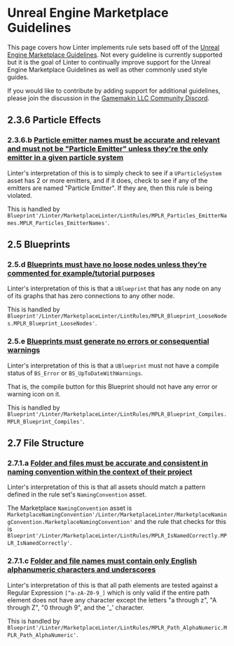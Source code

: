 # Unreal Engine Marketplace Guidelines

This page covers how Linter implements rule sets based off of the [Unreal Engine Marketplace Guidelines](https://www.unrealengine.com/marketplace-guidelines). Not every guideline is currently supported but it is the goal of Linter to continually improve support for the Unreal Engine Marketplace Guidelines as well as other commonly used style guides.

If you would like to contribute by adding support for additional guidelines, please join the discussion in the [Gamemakin LLC Community Discord](http://discord.gamemak.in).

## 2.3.6 Particle Effects

### 2.3.6.b [Particle emitter names must be accurate and relevant and must not be "Particle Emitter" unless they're the only emitter in a given particle system](https://www.unrealengine.com/en-US/marketplace-guidelines#236b)

Linter's interpretation of this is to simply check to see if a `UParticleSystem` asset has 2 or more emitters, and if it does, check to see if any of the emitters are named "Particle Emitter". If they are, then this rule is being violated.

This is handled by `Blueprint'/Linter/MarketplaceLinter/LintRules/MPLR_Particles_EmitterNames.MPLR_Particles_EmitterNames'`.

## 2.5 Blueprints

### 2.5.d [Blueprints must have no loose nodes unless they’re commented for example/tutorial purposes](https://www.unrealengine.com/en-US/marketplace-guidelines#25d)

Linter's interpretation of this is that a `UBlueprint` that has any node on any of its graphs that has zero connections to any other node.

This is handled by `Blueprint'/Linter/MarketplaceLinter/LintRules/MPLR_Blueprint_LooseNodes.MPLR_Blueprint_LooseNodes'`.

### 2.5.e [Blueprints must generate no errors or consequential warnings](https://www.unrealengine.com/en-US/marketplace-guidelines#25e)

Linter's interpretation of this is that a `UBlueprint` must not have a compile status of `BS_Error` or `BS_UpToDateWithWarnings`. 

That is, the compile button for this Blueprint should not have any error or warning icon on it.

This is handled by `Blueprint'/Linter/MarketplaceLinter/LintRules/MPLR_Blueprint_Compiles.MPLR_Blueprint_Compiles'`.

## 2.7 File Structure

### 2.7.1.a [Folder and files must be accurate and consistent in naming convention within the context of their project](https://www.unrealengine.com/en-US/marketplace-guidelines#271a)

Linter's interpretation of this is that all assets should match a pattern defined in the rule set's `NamingConvention` asset.

The Marketplace `NamingConvention` asset is `MarketplaceNamingConvention'/Linter/MarketplaceLinter/MarketplaceNamingConvention.MarketplaceNamingConvention'` and the rule that checks for this is `Blueprint'/Linter/MarketplaceLinter/LintRules/MPLR_IsNamedCorrectly.MPLR_IsNamedCorrectly'`.

### 2.7.1.c [Folder and file names must contain only English alphanumeric characters and underscores](https://www.unrealengine.com/en-US/marketplace-guidelines#271c)

Linter's interpretation of this is that all path elements are tested against a Regular Expression `[^a-zA-Z0-9_]` which is only valid if the entire path element does not have any character except the letters "a through z", "A through Z", "0 through 9", and the '_' character.

This is handled by `Blueprint'/Linter/MarketplaceLinter/LintRules/MPLR_Path_AlphaNumeric.MPLR_Path_AlphaNumeric'`.